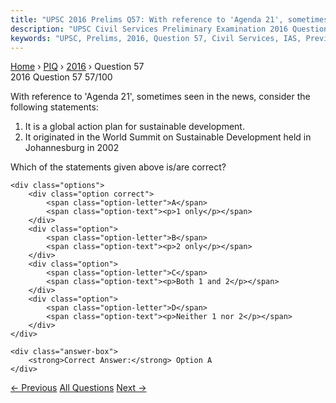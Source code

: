 ```yaml
---
title: "UPSC 2016 Prelims Q57: With reference to 'Agenda 21', sometimes seen in the news, c..."
description: "UPSC Civil Services Preliminary Examination 2016 Question 57 with options and answer"
keywords: "UPSC, Prelims, 2016, Question 57, Civil Services, IAS, Previous Year Questions"
---
```


<nav class="breadcrumb">
    <a href="../../">Home</a>
    <span>›</span>
    <a href="../">PIQ</a>
    <span>›</span>
    <a href="./">2016</a>
    <span>›</span>
    <span>Question 57</span>
</nav>

<div class="question-header">
    <div class="question-meta">
        <span class="year-badge">2016</span>
        <span class="question-number">Question 57</span>
        <span class="progress">57/100</span>
    </div>
    <div class="progress-bar">
        <div class="progress-fill" style="width: 57.0%"></div>
    </div>
</div>

<div class="question-content">
    <div class="question-text">
        <p>With reference to 'Agenda 21', sometimes seen in the news, consider the<br />
following statements:</p>
<ol>
<li>It is a global action plan for sustainable development.</li>
<li>It originated in the World Summit on Sustainable Development held in Johannesburg in 2002</li>
</ol>
<p>Which of the statements given above is/are correct?</p>
    </div>
    
    <div class="options">
        <div class="option correct">
            <span class="option-letter">A</span>
            <span class="option-text"><p>1 only</p></span>
        </div>
        <div class="option">
            <span class="option-letter">B</span>
            <span class="option-text"><p>2 only</p></span>
        </div>
        <div class="option">
            <span class="option-letter">C</span>
            <span class="option-text"><p>Both 1 and 2</p></span>
        </div>
        <div class="option">
            <span class="option-letter">D</span>
            <span class="option-text"><p>Neither 1 nor 2</p></span>
        </div>
    </div>

    <div class="answer-box">
        <strong>Correct Answer:</strong> Option A
    </div>
</div>

<div class="question-nav">
    <a href="../q056-with-reference-to-financial-stability-and-developm/" class="nav-btn prev">← Previous</a>
    <a href="../" class="nav-btn center">All Questions</a>
    <a href="../q058-satya-shodhak-samaj-organized/" class="nav-btn next">Next →</a>
</div>
